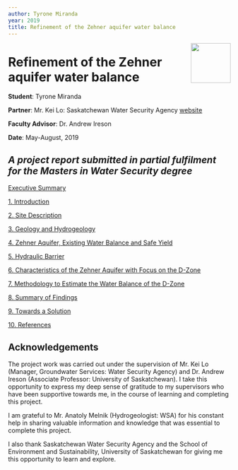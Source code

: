 ```yaml
---
author: Tyrone Miranda
year: 2019 
title: Refinement of the Zehner aquifer water balance
---
```

<img src="{{site.baseurl}}/images/MWS_logo_notext.png" align="right" width=90px>

# Refinement of the Zehner aquifer water balance

**Student**: Tyrone Miranda

**Partner**: Mr. Kei Lo: Saskatchewan Water Security Agency [website](www.wsask.ca)

**Faculty Advisor**: Dr. Andrew Ireson

**Date**: May-August, 2019

*A project report submitted in partial fulfilment for the Masters in Water Security degree*
---

[Executive Summary](execsum.html)

[1. Introduction](intro.html)

[2. Site Description](site.html)

[3. Geology and Hydrogeology](geology.html)

[4. Zehner Aquifer, Existing Water Balance and Safe Yield](zehner.html)

[5. Hydraulic Barrier](barrier.html)

[6. Characteristics of the Zehner Aquifer with Focus on the D-Zone](characteristics.html)

[7. Methodology to Estimate the Water Balance of the D-Zone](method.html)

[8. Summary of Findings](summary.html)

[9. Towards a Solution](solution.html)

[10. References](references.html)

## Acknowledgements

The project work was carried out under the supervision of Mr. Kei Lo (Manager, Groundwater Services: Water Security Agency) and Dr. Andrew Ireson (Associate Professor: University of Saskatchewan). I take this opportunity to express my deep sense of gratitude to my supervisors who have been supportive towards me, in the course of learning and completing this project.

I am grateful to Mr. Anatoly Melnik (Hydrogeologist: WSA) for his constant help in sharing valuable information and knowledge that was essential to complete this project.

I also thank Saskatchewan Water Security Agency and the School of Environment and Sustainability, University of Saskatchewan for giving me this opportunity to learn and explore.
